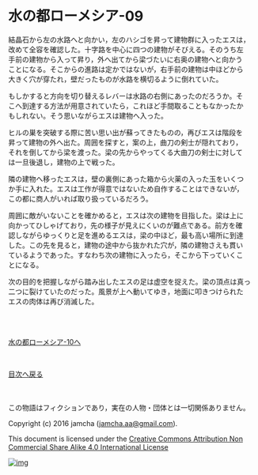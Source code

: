 # 水の都ローメシア-09

結晶石から左の水路へと向かい，左のハシゴを昇って建物群に入ったエスは，  
改めて全容を確認した。十字路を中心に四つの建物がそびえる。そのうち左  
手前の建物から入って昇り，外へ出てから梁づたいに右奥の建物へと向かう  
ことになる。そこからの進路は定かではないが，右手前の建物は中ほどから  
大きく穴が穿たれ，壁だったものが水路を横切るように倒れていた。  

もしかすると方向を切り替えるレバーは水路の右側にあったのだろうか。そ  
こへ到達する方法が用意されていたら，これほど手間取ることもなかったか  
もしれない。そう思いながらエスは建物へ入った。  

ヒルの巣を突破する際に苦い思い出が蘇ってきたものの，再びエスは階段を  
昇って建物の外へ出た。周囲を探すと，案の上，曲刀の剣士が隠れており，  
それを倒してから梁を渡った。梁の先からやってくる大曲刀の剣士に対して  
は一旦後退し，建物の上で戦った。  

隣の建物へ移ったエスは，壁の裏側にあった箱から火薬の入った玉をいくつ  
か手に入れた。エスは工作が得意ではないため自作することはできないが，  
この都に商人がいれば取り扱っているだろう。  

周囲に敵がいないことを確かめると，エスは次の建物を目指した。梁は上に  
向かってひしゃげており，先の様子が見えにくいのが難点である。前方を確  
認しながらゆっくりと足を進めるエスは，梁の中ほど，最も高い場所に到達  
した。この先を見ると，建物の途中から抜かれた穴が，隣の建物さえも貫い  
ているようであった。すなわち次の建物に入ったら，そこから下っていくこ  
とになる。  

次の目的を把握しながら踏み出したエスの足は虚空を捉えた。梁の頂点は真っ  
二つに裂けていたのだった。風景が上へ動いてゆき，地面に叩きつけられた  
エスの肉体は再び消滅した。  

<br>  
<br>  

[水の都ローメシア-10へ](https://github.com/jamcha-aa/EbonyBlades/blob/master/articles/lawmessiah/10.md)  

<br>  

[目次へ戻る](https://github.com/jamcha-aa/EbonyBlades/blob/master/README.md)  

<br>  
<br>  
この物語はフィクションであり，実在の人物・団体とは一切関係ありません。  

Copyright (c) 2016 jamcha (jamcha.aa@gmail.com).  

This document is licensed under the [Creative Commons Attribution Non Commercial Share Alike 4.0 International License](http://creativecommons.org/licenses/by-nc-sa/4.0/deed)  

[![img](http://i.creativecommons.org/l/by-nc-sa/3.0/80x15.png)](http://creativecommons.org/licenses/by-nc-sa/4.0/deed)